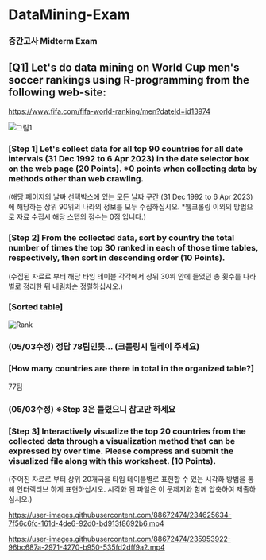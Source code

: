 # DataMining-Exam

### 중간고사 Midterm Exam


## [Q1] Let's do data mining on World Cup men's soccer rankings using R-programming from the following web-site:
https://www.fifa.com/fifa-world-ranking/men?dateId=id13974

![그림1](https://user-images.githubusercontent.com/88672474/234570099-5d449537-5255-4b6c-ae04-427c8a570c33.png)
### [Step 1] Let's collect data for all top 90 countries for all date intervals (31 Dec 1992 to 6 Apr 2023) in the date selector box on the web page (20 Points). *0 points when collecting data by methods other than web crawling.
(해당 페이지의 날짜 선택박스에 있는 모든 날짜 구간 (31 Dec 1992 to 6 Apr 2023)에 해당하는 상위 90위의 나라의 정보를 모두 수집하십시오. *웹크롤링 이외의 방법으로 자료 수집시 해당 스텝의 점수는 0점 입니다.)

### [Step 2] From the collected data, sort by country the total number of times the top 30 ranked in each of those time tables, respectively, then sort in descending order (10 Points).
(수집된 자료로 부터 해당 타임 테이블 각각에서 상위 30위 안에 들었던 총 횟수를 나라별로 정리한 뒤 내림차순 정렬하십시오.)
### [Sorted table]
![Rank](https://user-images.githubusercontent.com/88672474/234602062-6990bd2e-3aab-4f1d-bdc4-260d86690635.png)

### (05/03수정) 정답 78팀인듯... (크롤링시 딜레이 주세요)
### [How many countries are there in total in the organized table?]
77팀 


### (05/03수정) ※Step 3은 틀렸으니 참고만 하세요
### [Step 3] Interactively visualize the top 20 countries from the collected data through a visualization method that can be expressed by over time. Please compress and submit the visualized file along with this worksheet. (10 Points).
(주어진 자료로 부터 상위 20개국을 타임 테이블별로 표현할 수 있는 시각화 방법을 통해 인터렉티브 하게 표현하십시오. 시각화 된 파일은 이 문제지와 함께 압축하여 제출하십시오.)

https://user-images.githubusercontent.com/88672474/234625634-7f56c6fc-161d-4de6-92d0-bd913f8692b6.mp4

https://user-images.githubusercontent.com/88672474/235953922-96bc687a-2971-4270-b950-535fd2dff9a2.mp4

